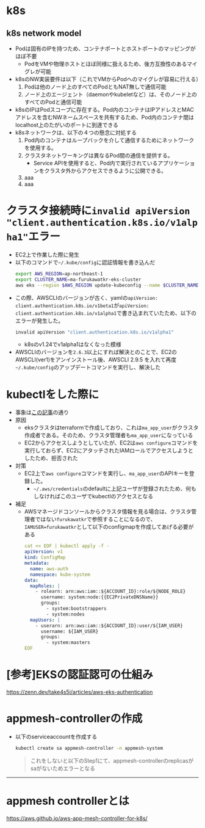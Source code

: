 # k8s
## k8s network model
- Podは固有のIPを持つため、コンテナポートとホストポートのマッピングがほぼ不要
  - PodをVMや物理ホストとほぼ同様に扱えるため、後方互換性のあるマイグレが可能
- k8sのNW実装要件は以下（これでVMからPodへのマイグレが容易に行える）
  1. Podは他のノード上のすべてのPodともNAT無しで通信可能
  1. ノード上のエージェント（daemonやkubeletなど）は、そのノード上のすべてのPodと通信可能
- k8sのIPはPodスコープに存在する。Pod内のコンテナはIPアドレスとMACアドレスを含むNWネームスペースを共有するため、Pod内のコンテナ間はlocalhost上のたがいのポートに到達できる
- k8sネットワークは、以下の４つの懸念に対処する
  1. Pod内のコンテナはループバックを介して通信するためにネットワークを使用する。
  1. クラスタネットワーキングは異なるPod間の通信を提供する。
      - Service APIを使用すると、Pod内で実行されているアプリケーションをクラスタ外からアクセスできるように公開できる。
  1. aaa
  1. aaa

# クラスタ接続時に`invalid apiVersion "client.authentication.k8s.io/v1alpha1"`エラー
- EC2上で作業した際に発生
- 以下のコマンドで`~/.kube/config`に認証情報を書き込んだ
  ```bash
  export AWS_REGION=ap-northeast-1
  export CLUSTER_NAME=ma-furukawatkr-eks-cluster
  aws eks --region $AWS_REGION update-kubeconfig --name $CLUSTER_NAME
  ```
- この際、AWSCLIのバージョンが古く、yamlの`apiVersion: client.authentication.k8s.io/v1beta1`が`apiVersion: client.authentication.k8s.io/v1alpha1`で書き込まれていたため、以下のエラーが発生した。
  ```bash
  invalid apiVersion "client.authentication.k8s.io/v1alpha1"
  ```
  - k8sのv1.24でv1alpha1はなくなった模様
- AWSCLIのバージョンを`2.6.3`以上にすれば解決とのことで、EC2のAWSCLI(ver1)をアンインストール後、AWSCLI 2.9.5 を入れて再度`~/.kube/config`のアップデートコマンドを実行し、解決した

# kubectlをした際に
- 事象は[この記事](https://aws.amazon.com/jp/premiumsupport/knowledge-center/eks-api-server-unauthorized-error/)の通り
- 原因
  - eksクラスタはterraformで作成しており、これは`ma_app_user`がクラスタ作成者である。そのため、クラスタ管理者も`ma_app_user`になっている
  - EC2からアクセスしようとしていたが、EC2は`aws configure`コマンドを実行しておらず、EC2にアタッチされたIAMロールでアクセスしようとしたため、拒否された
- 対策
  - EC2上で`aws configure`コマンドを実行し、`ma_app_user`のAPIキーを登録した。
    - `~/.aws/credentials`のdefaultに上記ユーザが登録されたため、何もしなければこのユーザでkubectlのアクセスとなる
- 補足
  - AWSマネージドコンソールからクラスタ情報を見る場合は、クラスタ管理者ではない`furukawatkr`で参照することになるので、`IAMUSER=furukawatkr`として以下のconfigmapを作成してあげる必要がある
    ```yaml
    cat << EOF | kubectl apply -f -
    apiVersion: v1
    kind: ConfigMap
    metadata:
      name: aws-auth
      namespace: kube-system
    data:
      mapRoles: |
        - rolearn: arn:aws:iam::${ACCOUNT_ID}:role/${NODE_ROLE}
          username: system:node:{{EC2PrivateDNSName}}
          groups:
            - system:bootstrappers
            - system:nodes
      mapUsers: |
        - userarn: arn:aws:iam::${ACCOUNT_ID}:user/${IAM_USER}
          username: ${IAM_USER}
          groups:
            - system:masters
    EOF
    ```

# [参考]EKSの認証認可の仕組み
https://zenn.dev/take4s5i/articles/aws-eks-authentication

# appmesh-controllerの作成
  - 以下のserviceaccountを作成する
    ```bash
    kubectl create sa appmesh-controller -n appmesh-system
    ```
    > これをしないと以下のStep1にて、appmesh-controllerのreplicasがsaがないためエラーとなる

---
# appmesh controllerとは
https://aws.github.io/aws-app-mesh-controller-for-k8s/
